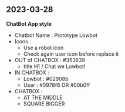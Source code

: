## 2023-03-28
**ChatBot App style**
- Chatbot Name : Prototype Lowbot
- Icons : 
    - Use a robot icon
    - Check again user icon before replace it
- OUT of CHATBOX : #353839
    - title H1 / Chat we Lowbot!
- IN CHATBOX :
    - Lowbot : #02908b
    - User : #0978f6 OR #00b0ff
- CHATBOX :
    - AT THE MIDDLE
    - SQUARE BIGGER

